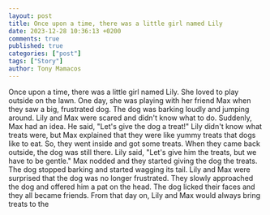 ```yaml
---
layout: post
title: Once upon a time, there was a little girl named Lily
date: 2023-12-28 10:36:13 +0200
comments: true
published: true
categories: ["post"]
tags: ["Story"]
author: Tony Mamacos
---
```

Once upon a time, there was a little girl named Lily. She loved to play outside on the lawn. One day, she was playing with her friend Max when they saw a big, frustrated dog. The dog was barking loudly and jumping around.
Lily and Max were scared and didn't know what to do. Suddenly, Max had an idea. He said, "Let's give the dog a treat!" Lily didn't know what treats were, but Max explained that they were like yummy treats that dogs like to eat.
So, they went inside and got some treats. When they came back outside, the dog was still there. Lily said, "Let's give him the treats, but we have to be gentle." Max nodded and they started giving the dog the treats.
The dog stopped barking and started wagging its tail. Lily and Max were surprised that the dog was no longer frustrated. They slowly approached the dog and offered him a pat on the head. The dog licked their faces and they all became friends. From that day on, Lily and Max would always bring treats to the
